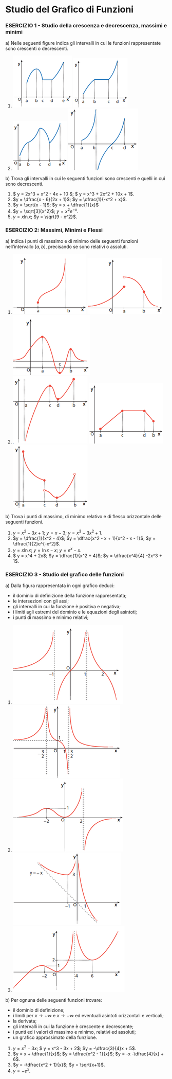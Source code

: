# Studio del Grafico di Funzioni

### ESERCIZIO 1 - Studio della crescenza e decrescenza, massimi e minimi

a) Nelle seguenti figure indica gli intervalli in cui le funzioni rappresentate sono crescenti o decrescenti.

1. ![cresc-1](img\cresc-1.png)      ![cresc-2](img\cresc-2.png)
2. ![cresc-3](img\cresc-3.png)     ![cresc-4](img\cresc-4.png)

b) Trova gli intervalli in cui le seguenti funzioni sono crescenti e quelli in cui sono decrescenti.

1. $ y = 2x^3 + x^2 - 4x + 10 $;    $ y = x^3 + 2x^2 + 10x + 1$.
2. $y = \dfrac{x - 6}{2x + 1}$;    $y = \dfrac{1}{-x^2 + x}$.
3. $y = \sqrt{x - 1}$;    $y = x + \dfrac{1}{x}$
4. $y = \sqrt[3]{x^2}$;    $y = x^2 e^{-x}$.
5. $y = x \ln x$;    $y = \sqrt{9 - x^2}$.



### ESERCIZIO 2: Massimi, Minimi e Flessi

a) Indica i punti di massimo e di minimo delle seguenti funzioni nell’intervallo $[a, b]$, precisando se sono relativi o assoluti.

1. ![max-1](img\max-1.png)    ![max-2](img\max-2.png)    ![max-3](img\max-3.png) 
2. ![max-4](img\max-4.png)     ![max-5](img\max-5.png)     ![max-6](img\max-6.png)  

b) Trova i punti di massimo, di minimo relativo e di flesso orizzontale delle seguenti funzioni.

1. $y = x^2 - 3x + 1$;     $y = x - 3$;     $y = x^3 - 3x^2 + 1$.
2. $y = \dfrac{1}{x^2 - 4}$;     $y = \dfrac{x^2 - x + 1}{x^2 - x - 1}$;     $y = \dfrac{1}{2}e^{-x^2}$.
3. $y = x \ln x$;    $y = \ln x - x$;     $y = e^x - x$.
4. $ y = x^4 + 2x$;    $y = \dfrac{1}{x^2 + 4}$;    $y = \dfrac{x^4}{4} -2x^3 + 1$.



### ESERCIZIO 3 - Studio del grafico delle funzioni

a) Dalla figura rappresentata in ogni grafico deduci:
- il dominio di definizione della funzione rappresentata;
- le intersezioni con gli assi;
- gli intervalli in cui la funzione è positiva e negativa;
- i limiti agli estremi del dominio e le equazioni degli asintoti;
- i punti di massimo e minimo relativi;

1. ![gra-1](img\gra-1.png)  ![gra-2](img\gra-2.png) 
1. ![gra-3](img\gra-3.png)  ![gra-4](img\gra-4.png) 
1. ![gra-5](img\gra-5.png) 



b) Per ognuna delle seguenti funzioni trovare:

- il dominio di definizione;
- i limiti per $x \rightarrow +\infty$ e $x \rightarrow -\infty$ ed eventuali asintoti orizzontali e verticali;
- la derivata;
- gli intervalli in cui la funzione è crescente e decrescente;
- i punti ed i valori di massimo e minimo, relativi ed assoluti;
- un grafico approssimato della funzione.

1. $y = x^2 - 3x$;    $ y = x^3 - 3x + 2$;    $y = -\dfrac{3}{4}x + 5$.
2. $y = x + \dfrac{1}{x}$;    $y = \dfrac{x^2 - 1}{x}$;    $y = -x -\dfrac{4}{x} + 6$.
3. $y = -\dfrac{x^2 + 1}{x}$;    $y = \sqrt{x+1}$.
4. $y = -e^x$.

